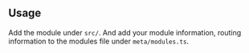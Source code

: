 ## Usage
Add the module under ```src/```. And add your module information, routing information to the modules file under ```meta/modules.ts```.
